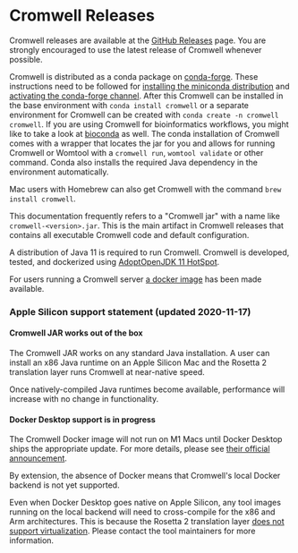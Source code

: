 # Cromwell Releases

Cromwell releases are available at the [GitHub Releases](https://github.com/broadinstitute/cromwell/releases/latest) page. 
You are strongly encouraged to use the latest release of Cromwell whenever possible.

Cromwell is distributed as a conda package on [conda-forge](https://conda-forge.org/).
These instructions need to be followed for [installing the miniconda distribution](https://docs.conda.io/en/latest/miniconda.html) and 
[activating the conda-forge channel](https://conda-forge.org/#about). After this Cromwell can be installed in the 
base environment with `conda install cromwell` or a separate environment for Cromwell can be created with 
`conda create -n cromwell cromwell`. If you are using Cromwell for bioinformatics workflows, you might like to take
a look at [bioconda](http://bioconda.github.io)  as well. 
The conda installation of Cromwell comes with a wrapper that locates the jar for you and allows for running Cromwell or Womtool with a 
`cromwell run`, `womtool validate` or other command. Conda also installs the required Java dependency 
in the environment automatically.

Mac users with Homebrew can also get Cromwell with the command `brew install cromwell`.

This documentation frequently refers to a "Cromwell jar" with a name like `cromwell-<version>.jar`. 
This is the main artifact in Cromwell releases that contains all executable Cromwell code and default configuration.   

A distribution of Java 11 is required to run Cromwell. Cromwell is developed, tested, and dockerized using
[AdoptOpenJDK 11 HotSpot](https://adoptopenjdk.net/).

For users running a Cromwell server [a docker image](https://hub.docker.com/r/broadinstitute/cromwell) has been made available.

### Apple Silicon support statement (updated 2020-11-17)

#### Cromwell JAR works out of the box

The Cromwell JAR works on any standard Java installation. A user can install an x86 Java runtime on an Apple Silicon Mac and the Rosetta 2 translation layer runs Cromwell at near-native speed.

Once natively-compiled Java runtimes become available, performance will increase with no change in functionality. 

#### Docker Desktop support is in progress

The Cromwell Docker image will not run on M1 Macs until Docker Desktop ships the appropriate update. For more details, please see [their official announcement](https://www.docker.com/blog/apple-silicon-m1-chips-and-docker/).

By extension, the absence of Docker means that Cromwell's local Docker backend is not yet supported.

Even when Docker Desktop goes native on Apple Silicon, any tool images running on the local backend will need to cross-compile for the x86 and Arm architectures. This is because the Rosetta 2 translation layer [does not support virtualization](https://developer.apple.com/documentation/apple_silicon/about_the_rosetta_translation_environment). Please contact the tool maintainers for more information. 
